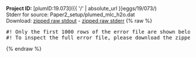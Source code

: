 **Project ID:** [plumID:19.073]({{ '/' | absolute_url }}eggs/19/073/)  
Stderr for source:  Paper2_setup/plumed_mlc_h2o.dat   
Download: [zipped raw stdout](plumed_mlc_h2o.dat.plumed_master.stdout.txt.zip) - [zipped raw stderr](plumed_mlc_h2o.dat.plumed_master.stderr.txt.zip) 
{% raw %}
<pre>
#! Only the first 1000 rows of the error file are shown below
#! To inspect the full error file, please download the zipped raw stderr file above
</pre>
{% endraw %}

